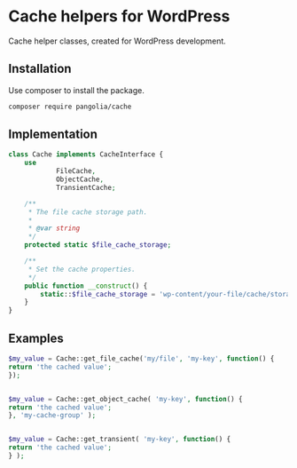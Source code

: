 # Cache helpers for WordPress

Cache helper classes, created for WordPress development.

## Installation

Use composer to install the package.

````bash
composer require pangolia/cache
````

## Implementation

````php
class Cache implements CacheInterface {
	use 
            FileCache, 
            ObjectCache, 
            TransientCache;

	/**
	 * The file cache storage path.
	 *
	 * @var string
	 */
	protected static $file_cache_storage;

	/**
	 * Set the cache properties.
	 */
	public function __construct() {
		static::$file_cache_storage = 'wp-content/your-file/cache/storage';
	}
}
````

## Examples

````php
$my_value = Cache::get_file_cache('my/file', 'my-key', function() {
return 'the cached value';
});


$my_value = Cache::get_object_cache( 'my-key', function() {
return 'the cached value';
}, 'my-cache-group' );


$my_value = Cache::get_transient( 'my-key', function() {
return 'the cached value';
} );
````